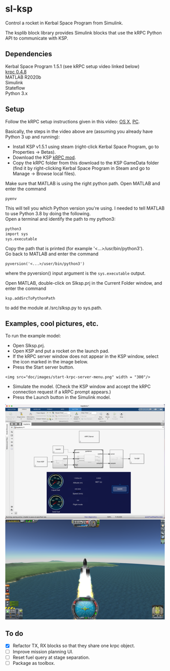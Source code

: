 # sl-ksp
Control a rocket in Kerbal Space Program from Simulink.

The ksplib block library provides Simulink blocks that use the kRPC Python 
API to communicate with KSP.

## Dependencies
Kerbal Space Program 1.5.1 (see kRPC setup video linked below)  
[krpc 0.4.8](https://krpc.github.io/krpc)  
MATLAB R2020b  
Simulink  
Stateflow  
Python 3.x


## Setup
Follow the kRPC setup instructions given in this video: 
[OS X](https://www.youtube.com/watch?v=x6wdnge-hZU&t=0s), 
[PC](https://www.youtube.com/watch?v=RQzWri_K_UY).  

Basically, the steps in the video above are (assuming you already have 
Python 3 up and running):  
- Install KSP v1.5.1 using steam (right-click Kerbal Space Program, go to 
Properties -> Betas).  
- Download the KSP [kRPC mod](https://spacedock.info/mod/69/kRPC).  
- Copy the kRPC folder from this download to the KSP GameData folder (find 
it by right-clicking Kerbal Space Program in Steam and go to Manage -> 
Browse local files).  

Make sure that MATLAB is using the right python path. Open MATLAB and 
enter the command  
```
pyenv
```
This will tell you which Python version you're using. 
I needed to tell MATLAB to use Python 3.8 by doing the following.  
Open a terminal and identify the path to my python3:
```
python3
import sys
sys.executable
```
Copy the path that is printed (for example '<...>/usr/bin/python3').  
Go back to MATLAB and enter the command  
```
pyversion('<...>/user/bin/python3')  
```
where the pyversion() input argument is the `sys.executable` output.

Open MATLAB, double-click on Slksp.prj in the Current Folder window, and 
enter the command  
```
ksp.addSrcToPythonPath  
```
to add the module at /src/slksp.py to sys.path.

## Examples, cool pictures, etc.

To run the example model:
- Open Slksp.prj.  
- Open KSP and put a rocket on the launch pad. 
- If the kRPC server window does not appear in the KSP window, select the 
icon marked in the image below. 
- Press the Start server button.  
<p float = "left">

    <img src="doc/images/start-krpc-server-menu.png" width = "300"/>
</p>

- Simulate the model. (Check the KSP window and accept the kRPC connection 
request if a kRPC prompt appears.)  
- Press the Launch button in the Simulink model.  

<p float = "left">
    <img src="doc/images/sl_demo.png" width ="600" />
    <img src="doc/images/ksp_demo.png" width="600" />
</p>

## To do
- [x] Refactor TX, RX blocks so that they share one krpc object.
- [ ] Improve mission planning UI.
- [ ] Reset fuel query at stage separation.
- [ ] Package as toolbox.
